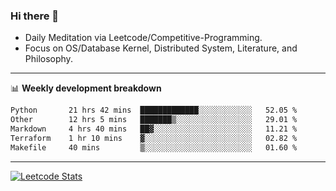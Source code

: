### Hi there 👋
* Daily Meditation via Leetcode/Competitive-Programming.
* Focus on OS/Database Kernel, Distributed System, Literature, and Philosophy.

-------

📊 **Weekly development breakdown**
<!--START_SECTION:waka-->

```txt
Python       21 hrs 42 mins  █████████████░░░░░░░░░░░░   52.05 %
Other        12 hrs 5 mins   ███████▒░░░░░░░░░░░░░░░░░   29.01 %
Markdown     4 hrs 40 mins   ██▓░░░░░░░░░░░░░░░░░░░░░░   11.21 %
Terraform    1 hr 10 mins    ▓░░░░░░░░░░░░░░░░░░░░░░░░   02.82 %
Makefile     40 mins         ▒░░░░░░░░░░░░░░░░░░░░░░░░   01.60 %
```

<!--END_SECTION:waka-->

-------

[![Leetcode Stats](https://leetcard.jacoblin.cool/hzhang413?font=Fira+Mono)](https://leetcode.com/fxrc)
<!-- ![image](./cyberpunk-ghost-in-the-shell.gif)
![image](./gis-archive.png) -->
